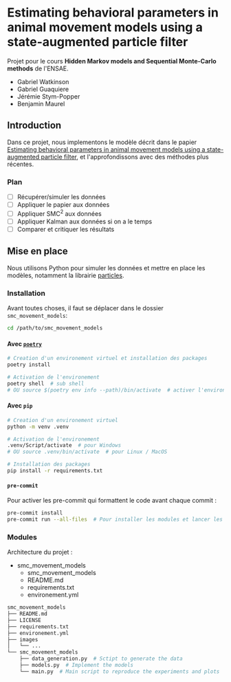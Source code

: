 # Estimating behavioral parameters in animal movement models using a state-augmented particle filter

Projet pour le cours **Hidden Markov models and Sequential Monte-Carlo methods** de l'ENSAE.

* Gabriel Watkinson
* Gabriel Guaquiere
* Jérémie Stym-Popper
* Benjamin Maurel

## Introduction

Dans ce projet, nous implementons le modèle décrit dans le papier [Estimating behavioral parameters in animal movement models using a state-augmented particle filter](https://dalspace.library.dal.ca/bitstream/handle/10222/33464/Dowd_et_al-2011-Ecology.pdf), et l'approfondissons avec des méthodes plus récentes.

### Plan

* [ ] Récupérer/simuler les données
* [ ] Appliquer le papier aux données
* [ ] Appliquer SMC<sup>2</sup> aux données
* [ ] Appliquer Kalman aux données si on a le temps
* [ ] Comparer et critiquer les résultats

## Mise en place

Nous utilisons Python pour simuler les données et mettre en place les modèles, notamment la librairie [particles](https://github.com/nchopin/particles).

### Installation

Avant toutes choses, il faut se déplacer dans le dossier `smc_movement_models`:
```bash
cd /path/to/smc_movement_models
```

#### Avec [`poetry`](https://python-poetry.org/)
```bash
# Creation d'un environement virtuel et installation des packages
poetry install

# Activation de l'environement
poetry shell  # sub shell
# OU source $(poetry env info --path)/bin/activate  # activer l'environement dans le shell actuel
```

#### Avec `pip`
```bash
# Creation d'un environement virtuel
python -m venv .venv

# Activation de l'environement
.venv/Script/activate  # pour Windows
# OU source .venv/bin/activate  # pour Linux / MacOS

# Installation des packages
pip install -r requirements.txt
```

#### `pre-commit`

Pour activer les pre-commit qui formattent le code avant chaque commit :
```bash
pre-commit install
pre-commit run --all-files  # Pour installer les modules et lancer les tests
```

### Modules

Architecture du projet :

* smc_movement_models
  * smc_movement_models
  * README.md
  * requirements.txt
  * environement.yml


```bash
smc_movement_models
├── README.md
├── LICENSE
├── requirements.txt
├── environement.yml
├── images
│   └── ...
└── smc_movement_models
    ├── data_generation.py  # Sctipt to generate the data
    ├── models.py  # Implement the models
    └── main.py  # Main script to reproduce the experiments and plots
```
